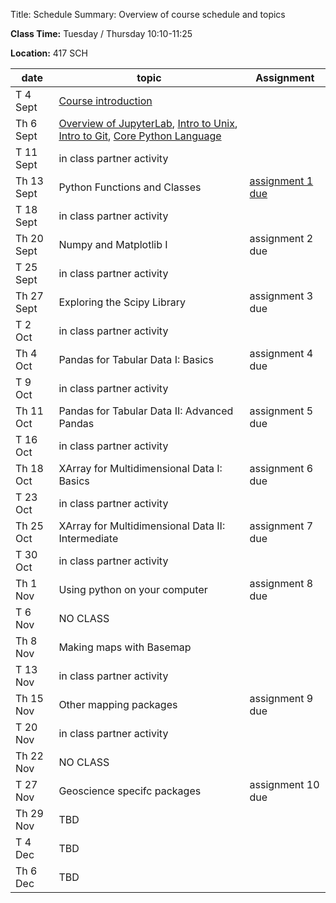 Title: Schedule
Summary: Overview of course schedule and topics

**Class Time:** Tuesday / Thursday 10:10-11:25

**Location:** 417 SCH


| date       | topic                                             | Assignment        |
|------------|---------------------------------------------------|-------------------|
| T 4 Sept   | [Course introduction]({filename}/Lectures/introduction.md)       |                   |
| Th 6 Sept  |  [Overview of JupyterLab]({filename}/Lectures/intro_to_jupyterlab.md), [Intro to Unix]({filename}/Lectures/intro_to_unix.md), [Intro to Git]({filename}/Lectures/intro_to_git.md), [Core Python Language]({filename}/Lectures/intro_to_python.ipynb)                              |                   |
| T 11 Sept  | in class partner activity                         |                   |
| Th 13 Sept | Python Functions and Classes                      | [assignment 1 due]({filename}/Assignments/assignment_1.ipynb)  |
| T 18 Sept  | in class partner activity                         |                   |
| Th 20 Sept | Numpy and Matplotlib I                            | assignment 2 due  |
| T 25 Sept  | in class partner activity                         |                   |
| Th 27 Sept | Exploring the Scipy Library                       | assignment 3 due  |
| T 2 Oct    | in class partner activity                         |                   |
| Th 4 Oct   | Pandas for Tabular Data I: Basics                 | assignment 4 due  |
| T 9 Oct    | in class partner activity                         |                   |
| Th 11 Oct  | Pandas for Tabular Data II: Advanced Pandas       | assignment 5 due  |
| T 16 Oct   | in class partner activity                         |                   |
| Th 18 Oct  | XArray for Multidimensional Data I: Basics        | assignment 6 due  |
| T 23 Oct   | in class partner activity                         |                   |
| Th 25 Oct  | XArray for Multidimensional Data II: Intermediate | assignment 7 due  |
| T 30 Oct   | in class partner activity                         |                   |
| Th 1 Nov   | Using python on your computer                     | assignment 8 due  |
| T 6 Nov    | NO CLASS                                          |                   |
| Th 8 Nov   | Making maps with Basemap                          |                   |
| T 13 Nov   | in class partner activity                         |                   |
| Th 15 Nov  | Other mapping packages                            | assignment 9 due  |
| T 20 Nov   | in class partner activity                         |                   |
| Th 22 Nov  | NO CLASS                                          |                   |
| T 27 Nov   | Geoscience specifc packages                       | assignment 10 due |
| Th 29 Nov  | TBD                                               |                   |
| T 4 Dec    | TBD                                               |                   |
| Th 6 Dec   | TBD                                               |                   |
